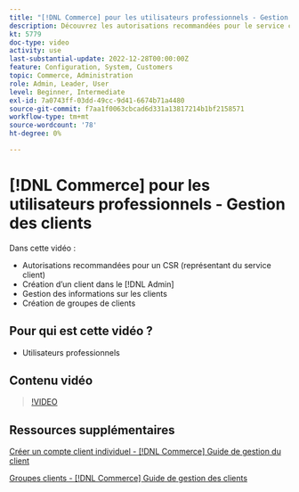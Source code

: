 ```yaml
---
title: "[!DNL Commerce] pour les utilisateurs professionnels - Gestion des clients"
description: Découvrez les autorisations recommandées pour le service client, la création d’un client dans le  [!DNL Admin], la gestion des informations sur les clients et la création de groupes de clients.
kt: 5779
doc-type: video
activity: use
last-substantial-update: 2022-12-28T00:00:00Z
feature: Configuration, System, Customers
topic: Commerce, Administration
role: Admin, Leader, User
level: Beginner, Intermediate
exl-id: 7a0743ff-03dd-49cc-9d41-6674b71a4480
source-git-commit: f7aa1f0063cbcad6d331a13817214b1bf2158571
workflow-type: tm+mt
source-wordcount: '78'
ht-degree: 0%

---
```


# [!DNL Commerce] pour les utilisateurs professionnels - Gestion des clients

Dans cette vidéo :

- Autorisations recommandées pour un CSR (représentant du service client)
- Création d’un client dans le [!DNL Admin]
- Gestion des informations sur les clients
- Création de groupes de clients

## Pour qui est cette vidéo ?

- Utilisateurs professionnels

## Contenu vidéo

>[!VIDEO](https://video.tv.adobe.com/v/330189?quality=12&learn=on&captions=fre_fr)

## Ressources supplémentaires

[Créer un compte client individuel - [!DNL Commerce] Guide de gestion du client](https://experienceleague.adobe.com/docs/commerce-admin/customers/customer-accounts/account-create.html?lang=fr)

[&#x200B; Groupes clients - [!DNL Commerce] Guide de gestion des clients](https://experienceleague.adobe.com/docs/commerce-admin/customers/customers-menu/customer-groups.html?lang=fr)
